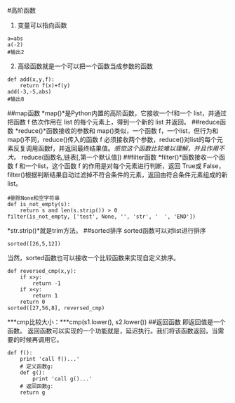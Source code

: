 #高阶函数
1. 变量可以指向函数
```
a=abs
a(-2)
#输出2
```
2. 高级函数就是一个可以把一个函数当成参数的函数
```
def add(x,y,f):
    return f(x)+f(y)
add(-3,-5,abs)
#输出8
```
##map函数
*map()*是Python内置的高阶函数，它接收一个f和一个 list，并通过把函数 f 依次作用在 list 的每个元素上，得到一个新的 list 并返回。
##reduce函数
*reduce()*函数接收的参数和 map()类似，一个函数 f，一个list，但行为和 map()不同，reduce()传入的函数 f 必须接收两个参数，reduce()对list的每个元素反复调用函数f，并返回最终结果值。*感觉这个函数比较难以理解，并且作用不大。*
reduce(函数名,链表[,第一个默认值])
##filter函数
*filter()*函数接收一个函数 f 和一个list，这个函数 f 的作用是对每个元素进行判断，返回 True或 False，filter()根据判断结果自动过滤掉不符合条件的元素，返回由符合条件元素组成的新list。
```
#删除None和空字符串
def is_not_empty(s):
    return s and len(s.strip()) > 0
filter(is_not_empty, ['test', None, '', 'str', '  ', 'END'])
```
*str.strip()*就是trim方法。
##sorted排序
sorted函数可以对list进行排序
```
sorted([26,5,12])
```
当然，sorted函数也可以接收一个比较函数来实现自定义排序。
```
def reversed_cmp(x,y):
    if x>y:
        return -1
    if x<y:
        return 1
    return 0
sorted([27,56,8], reversed_cmp)
```
***cmp比较大小：***cmp(s1.lower(), s2.lower())
##返回函数
即返回值是一个函数。
返回函数可以实现的一个功能就是，延迟执行。我们将该函数返回，当需要的时候再调用它。
```
def f():
    print 'call f()...'
    # 定义函数g:
    def g():
        print 'call g()...'
    # 返回函数g:
    return g
```